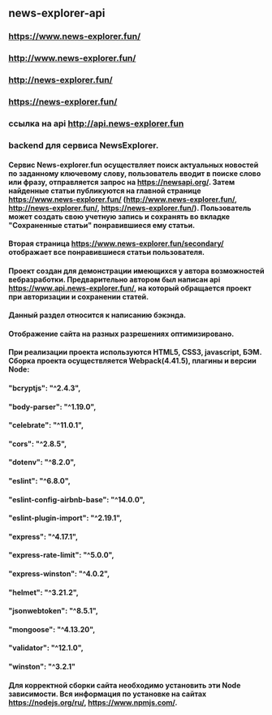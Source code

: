 ## news-explorer-api
### https://www.news-explorer.fun/
### http://www.news-explorer.fun/
### http://news-explorer.fun/
### https://news-explorer.fun/
### ссылка на api http://api.news-explorer.fun
### backend для сервиса NewsExplorer.
#### Сервис News-explorer.fun осуществляет поиск актуальных новостей по заданному ключевому слову, пользователь вводит в поиске слово или фразу, отправляется запрос на https://newsapi.org/. Затем найденные статьи публикуются на главной странице https://www.news-explorer.fun/ (http://www.news-explorer.fun/, http://news-explorer.fun/, https://news-explorer.fun/). Пользователь может создать свою учетную запись и сохранять во вкладке "Сохраненные статьи" понравившиеся ему статьи. 
#### Вторая страница https://www.news-explorer.fun/secondary/ отображает все понравившиеся статьи пользователя.
#### Проект создан для демонстрации имеющихся у автора возможностей вебразработки. Предварительно автором был написан api https://www.api.news-explorer.fun/, на который обращается проект при авторизации и сохранении статей. 
#### Данный раздел относится к написанию бэкэнда. 
#### Отображение сайта на разных разрешениях оптимизировано.
#### При реализации проекта используются HTML5, CSS3, javascript, БЭМ. Сборка проекта осуществляется Webpack(4.41.5), плагины и версии Node:
 ####   "bcryptjs": "^2.4.3",
 ####   "body-parser": "^1.19.0",
 ####   "celebrate": "^11.0.1",
 ####   "cors": "^2.8.5",
 ####   "dotenv": "^8.2.0",
 ####   "eslint": "^6.8.0",
 ####   "eslint-config-airbnb-base": "^14.0.0",
 ####   "eslint-plugin-import": "^2.19.1",
 ####   "express": "^4.17.1",
 ####  "express-rate-limit": "^5.0.0",
 ####  "express-winston": "^4.0.2",
 ####  "helmet": "^3.21.2",
 ####  "jsonwebtoken": "^8.5.1",
 ####  "mongoose": "^4.13.20",
 ####  "validator": "^12.1.0",
 ####  "winston": "^3.2.1"
 #### Для корректной сборки сайта необходимо установить эти Node зависимости. Вся информация по установке на сайтах https://nodejs.org/ru/, https://www.npmjs.com/.
